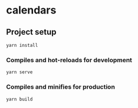 # calendars

## Project setup
```
yarn install
```

### Compiles and hot-reloads for development
```
yarn serve
```

### Compiles and minifies for production
```
yarn build
```
